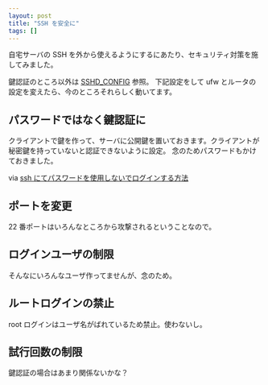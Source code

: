 ```yaml
---
layout: post
title: "SSH を安全に"
tags: []
---
```


自宅サーバの SSH を外から使えるようにするにあたり、セキュリティ対策を施してみました。

鍵認証のところ以外は [SSHD_CONFIG](http://www.unixuser.org/~euske/doc/openssh/jman/sshd_config.html "5") 参照。
下記設定をして ufw とルータの設定を変えたら、今のところそれらしく動いてます。

## パスワードではなく鍵認証に

クライアントで鍵を作って、サーバに公開鍵を置いておきます。クライアントが秘密鍵を持っていないと認証できないように設定。
念のためパスワードもかけておきました。

via [ssh にてパスワードを使用しないでログインする方法](http://www.turbolinux.co.jp/support/document/knowledge/152.html)

## ポートを変更

22 番ポートはいろんなところから攻撃されるということなので。

## ログインユーザの制限

そんなにいろんなユーザ作ってませんが、念のため。

## ルートログインの禁止

root ログインはユーザ名がばれているため禁止。使わないし。

## 試行回数の制限

鍵認証の場合はあまり関係ないかな？

